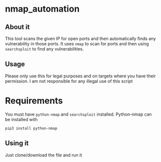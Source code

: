 # nmap_automation

## About it
This tool scans the given IP for open ports and then automatically finds any vulnerability in those ports.
It uses `nmap` to scan for ports and then using `searchsploit` to find any vulnerabilities.

## Usage
Please only use this for legal purposes and on targets where you have their permission.
I am not responsible for any illegal use of this script

# Requirements
You must have `python-nmap` and `searchsploit` installed.
Python-nmap can be installed with
```
pip3 install python-nmap
```

## Using it
Just clone/download the file and run it
